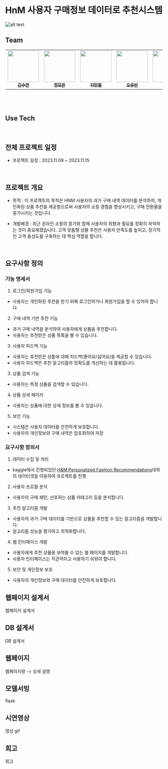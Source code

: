 # HnM 사용자 구매정보 데이터로 추천시스템
![alt text](image.png)
<br/>

## Team
<table>
  <tbody>
    <tr>
      <td align="center"><a href="https://github.com/suddy78"><img src="https://avatars.githubusercontent.com/u/113496210?v=4" width="100px;" alt=""/><br /><sub><b>김수연</b></sub></a></td>
      <td align="center"><a href="https://github.com/jmeagnes"><img src="https://avatars.githubusercontent.com/u/151423959?v=4" width="100px;" alt=""/><br /><sub><b>정모은</b></sub></a></td>
      <td align="center"><a href="https://github.com/jiminchur"><img src="https://avatars.githubusercontent.com/u/145955453?v=4" width="100px;" alt=""/><br /><sub><b>지민철</b></sub></a></td>
      <td align="center"><a href="https://github.com/ohyu628"><img src="https://avatars.githubusercontent.com/u/154876483?v=4" width="100px;" alt=""/><br /><sub><b>오유빈</b></sub></a></td>
      <td align="center"><a href="https://github.com/jaechoi97"><img src="https://avatars.githubusercontent.com/u/145918829?v=4" width="100px;" alt=""/><br /><sub><b>최재웅</b></sub></a></td>
    </tr>
  </tbody>
</table>
<br/>
<br/>

## Use Tech
<br/>

## 전체 프로젝트 일정
* 프로젝트 일정 : 2023.11.09 ~ 2023.11.15
<br/>

## 프로젝트 개요
- 목적 :
이 프로젝트의 목적은 HNM 사용자의 과거 구매 내역 데이터를 분석하여, 개인화된 상품 추천을 제공함으로써 사용자의 쇼핑 경험을 향상시키고, 구매 전환율을 증가시키는 것입니다.

- 개발배경 :
최근 온라인 쇼핑의 증가와 함께 사용자의 취향과 필요를 정확히 파악하는 것이 중요해졌습니다. 고객 맞춤형 상품 추천은 사용자 만족도를 높이고, 장기적인 고객 충성도를 구축하는 데 핵심 역할을 합니다.
<br/>

## 요구사항 정의
### 기능 명세서

1. 로그인/회원가입 기능

- 사용자는 개인화된 추천을 받기 위해 로그인하거나 회원가입을 할 수 있어야 합니다.
2. 구매 내역 기반 추천 기능

- 과거 구매 내역을 분석하여 사용자에게 상품을 추천합니다.
- 사용자는 추천받은 상품 목록을 볼 수 있습니다.
3. 사용자 피드백 기능

- 사용자는 추천받은 상툼에 대해 피드백(좋아요/싫어요)을 제공할 수 있습니다.
- 사용자 피드백은 추천 알고리즘의 정확도를 개선하는 데 활용됩니다.
3. 상품 검색 기능

- 사용자는 특정 상품을 검색할 수 있습니다.
4. 상품 상세 페이지

- 사용자는 상품에 대한 상세 정보를 볼 수 있습니다.
5. 보안 기능

- 시스템은 사용자 데이터를 안전하게 보호합니다.
- 사용자의 개인정보와 구매 내역은 암호화하여 저장

### 요구사항 정의서
1. 데이터 수집 및 처리

- kaggle에서 진행되었던 [H&M Personalized Fashion Recommendations](https://www.kaggle.com/competitions/h-and-m-personalized-fashion-recommendations/data)대회의 데이터셋을 이용하여 프로젝트를 진행

2. 사용자 프로필 분석

- 사용자의 구매 패턴, 선호하는 상품 카테고리 등을 분석합니다.
3. 추천 알고리즘 개발

- 사용자의 과거 구매 데이터를 기반으로 상품을 추천할 수 있는 알고리즘을 개발합니다.
- 알고리즘 성능을 평가하고 최적화합니다.
4. 웹 인터페이스 개발

- 사용자에게 추천 상품을 보여줄 수 있는 웹 페이지를 개발합니다.
- 사용자 인터페이스는 직관적이고 사용하기 쉬워야 합니다.
5. 보안 및 개인정보 보호

- 사용자의 개인정보와 구매 데이터를 안전하게 보호합니다.

## 웹페이지 설계서
웹페이지 설계서
## DB 설계서
DB 설계서
## 웹페이지
웹페이지랑 -> 상세 설명
## 모델서빙
flask
## 시연영상
영상 gif
## 회고
회고
